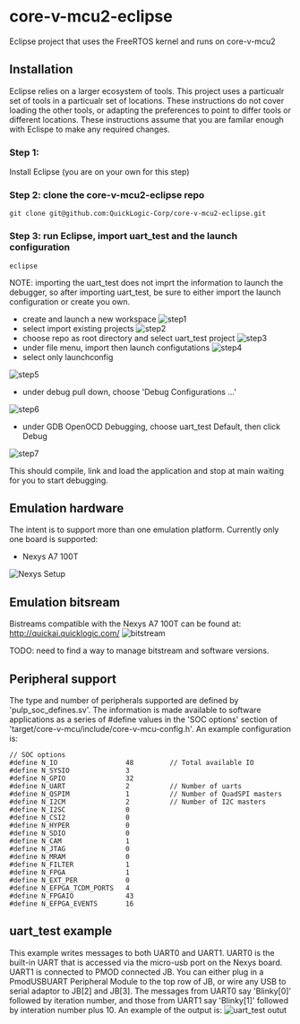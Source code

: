 # core-v-mcu2-eclipse
Eclipse project that uses the FreeRTOS kernel and runs on core-v-mcu2
## Installation
Eclipse relies on a larger ecosystem of tools.  This project uses a particualr set of tools in a particualr set of locations.  These instructions do not cover loading the other tools, or adapting the preferences to point to differ tools or different locations.  These instructions assume that you are familar enough with Eclispe to make any required changes.
### Step 1: 
Install Eclipse (you are on your own for this step)

### Step 2: clone the core-v-mcu2-eclipse repo
~~~
git clone git@github.com:QuickLogic-Corp/core-v-mcu2-eclipse.git
~~~
### Step 3: run Eclipse, import uart_test and the launch configuration
~~~
eclipse
~~~
NOTE: importing the uart_test does not imprt the information to launch the debugger, so after importing uart_test, be sure to either import the launch configuration or create you own.
- create and launch a new workspace
![step1](./docs/images/launch-step1.png)
- select import existing projects 
![step2](./docs/images/launch-step2.jpg)
- choose repo as root directory and select uart_test project
![step3](./docs/images/launch-step3.png)
- under file menu, import then launch configutations
![step4](./docs/images/launch-step4.png)
- select only launchconfig 

![step5](./docs/images/launch-step5.png)
- under debug pull down, choose 'Debug Configurations ...' 

![step6](./docs/images/launch-step6.png)
- under GDB OpenOCD Debugging, choose uart_test Default, then click Debug

![step7](./docs/images/launch-step7.png)

This should compile, link and load the application and stop at main waiting for you to start debugging.

## Emulation hardware
The intent is to support more than one emulation platform.
Currently only one board is supported:

* Nexys A7 100T

![Nexys Setup](./docs/images/nexys-setup.png)

## Emulation bitsream
Bistreams compatible with the Nexys A7 100T can be found at:
http://quickai.quicklogic.com/
![bitstream](./docs/images/bit-stream-url.png)

TODO: need to find a way to manage bitstream and software versions.

## Peripheral support
The type and number of peripherals supported are defined by 'pulp_soc_defines.sv'.
The information is made available to software applications as a series of #define values in the 'SOC options' section of 'target/core-v-mcu/include/core-v-mcu-config.h'.
An example configuration is:
~~~
// SOC options
#define N_IO                 48         // Total available IO
#define N_SYSIO              3
#define N_GPIO               32
#define N_UART               2          // Number of uarts
#define N_QSPIM              1          // Number of QuadSPI masters
#define N_I2CM               2          // Number of I2C masters
#define N_I2SC               0
#define N_CSI2               0
#define N_HYPER              0
#define N_SDIO               0
#define N_CAM                1
#define N_JTAG               0
#define N_MRAM               0
#define N_FILTER             1
#define N_FPGA               1
#define N_EXT_PER            0
#define N_EFPGA_TCDM_PORTS   4
#define N_FPGAIO             43
#define N_EFPGA_EVENTS       16
~~~

## uart_test example
This example writes messages to both UART0 and UART1.  UART0 is the built-in UART that is accessed via the micro-usb port on the Nexys board.  UART1 is connected to PMOD connected JB.  You can either plug in a PmodUSBUART Peripheral Module to the top row of JB, or wire any USB to serial adaptor to JB[2] and JB[3].
The messages from UART0 say 'Blinky[0]' followed by iteration number, and those from UART1 say 'Blinky[1]' followed by interation number plus 10.  An example of the output is:
![uart_test outut](./docs/images/dual-uart-screen.jpg)
